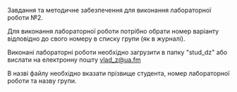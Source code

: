 Завдання та методичне забезпечення для виконання лабораторної роботи №2.

Для виконання лабораторної роботи потрібно обрати номер варіанту відповідно до свого номеру в списку групи (як в журналі).

Виконані лабораторні роботи необхідно загрузити в папку "stud_dz" або вислати на електронну пошту vlad_z@ua.fm

В назві файлу необхідно вказати прізвище студента, номер лабораторної роботи та назву групи.

